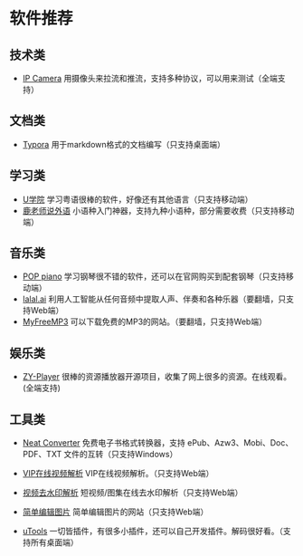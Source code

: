 # 软件推荐

## 技术类

+ [IP Camera](https://www.shenyaocn.com/)
  用摄像头来拉流和推流，支持多种协议，可以用来测试（全端支持）

## 文档类

+ [Typora](https://www.typora.io/)
  用于markdown格式的文档编写（只支持桌面端）

## 学习类

+ [U学院](http://www.ullege.com/)
  学习粤语很棒的软件，好像还有其他语言（只支持移动端）
+ [鹿老师说外语](http://www.lingodeer.cn/)
  小语种入门神器，支持九种小语种，部分需要收费（只支持移动端）

## 音乐类

+ [POP piano](http://www.abcpiano.cn/)
  学习钢琴很不错的软件，还可以在官网购买到配套钢琴（只支持移动端）
+ [lalal.ai](https://www.lalal.ai/zh-hans/)
  利用人工智能从任何音频中提取人声、伴奏和各种乐器（要翻墙，只支持Web端）
+ [MyFreeMP3](http://tool.liumingye.cn/music/?page=searchPage)
  可以下载免费的MP3的网站。（要翻墙，只支持Web端）

## 娱乐类

+ [ZY-Player](https://github.com/cuiocean/ZY-Player)
  很棒的资源播放器开源项目，收集了网上很多的资源。在线观看。(全端支持)

## 工具类

+ [Neat Converter](http://www.neat-reader.cn/downloads/converter)
  免费电子书格式转换器，支持 ePub、Azw3、Mobi、Doc、PDF、TXT 文件的互转（只支持Windows）

+ [VIP在线视频解析](http://tool.liumingye.cn/video/)
  VIP在线视频解析。（只支持Web端）

+ [视频去水印解析](https://watermark.liumingye.cn/)
  短视频/图集在线去水印解析（只支持Web端）

+ [简单编辑图片](https://photokit.com/editor/)
  简单编辑图片的网站（只支持Web端）

+ [uTools](https://u.tools/)
  一切皆插件，有很多小插件，还可以自己开发插件。解码很好看。（支持所有桌面端）

  
